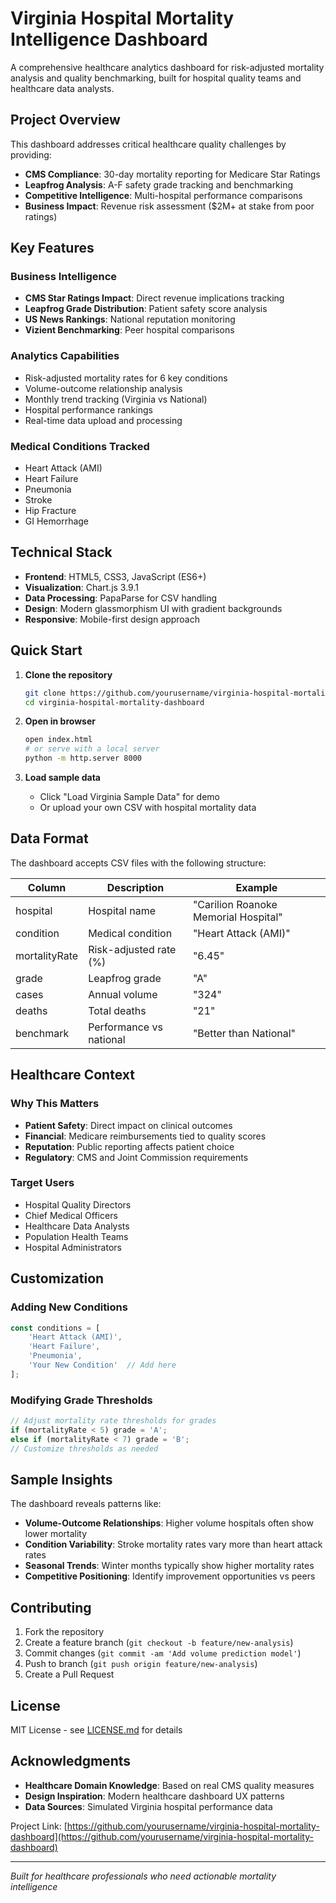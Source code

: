 # Virginia Hospital Mortality Intelligence Dashboard

A comprehensive healthcare analytics dashboard for risk-adjusted mortality analysis and quality benchmarking, built for hospital quality teams and healthcare data analysts.



## Project Overview

This dashboard addresses critical healthcare quality challenges by providing:
- **CMS Compliance**: 30-day mortality reporting for Medicare Star Ratings
- **Leapfrog Analysis**: A-F safety grade tracking and benchmarking
- **Competitive Intelligence**: Multi-hospital performance comparisons
- **Business Impact**: Revenue risk assessment ($2M+ at stake from poor ratings)


## Key Features

### Business Intelligence
- **CMS Star Ratings Impact**: Direct revenue implications tracking
- **Leapfrog Grade Distribution**: Patient safety score analysis  
- **US News Rankings**: National reputation monitoring
- **Vizient Benchmarking**: Peer hospital comparisons

### Analytics Capabilities
- Risk-adjusted mortality rates for 6 key conditions
- Volume-outcome relationship analysis
- Monthly trend tracking (Virginia vs National)
- Hospital performance rankings
- Real-time data upload and processing

### Medical Conditions Tracked
- Heart Attack (AMI)
- Heart Failure  
- Pneumonia
- Stroke
- Hip Fracture
- GI Hemorrhage

## Technical Stack

- **Frontend**: HTML5, CSS3, JavaScript (ES6+)
- **Visualization**: Chart.js 3.9.1
- **Data Processing**: PapaParse for CSV handling
- **Design**: Modern glassmorphism UI with gradient backgrounds
- **Responsive**: Mobile-first design approach


## Quick Start

1. **Clone the repository**
   ```bash
   git clone https://github.com/yourusername/virginia-hospital-mortality-dashboard.git
   cd virginia-hospital-mortality-dashboard
   ```

2. **Open in browser**
   ```bash
   open index.html
   # or serve with a local server
   python -m http.server 8000
   ```

3. **Load sample data**
   - Click "Load Virginia Sample Data" for demo
   - Or upload your own CSV with hospital mortality data

## Data Format

The dashboard accepts CSV files with the following structure:

| Column | Description | Example |
|--------|-------------|---------|
| hospital | Hospital name | "Carilion Roanoke Memorial Hospital" |
| condition | Medical condition | "Heart Attack (AMI)" |
| mortalityRate | Risk-adjusted rate (%) | "6.45" |
| grade | Leapfrog grade | "A" |
| cases | Annual volume | "324" |
| deaths | Total deaths | "21" |
| benchmark | Performance vs national | "Better than National" |

## Healthcare Context

### Why This Matters
- **Patient Safety**: Direct impact on clinical outcomes
- **Financial**: Medicare reimbursements tied to quality scores
- **Reputation**: Public reporting affects patient choice
- **Regulatory**: CMS and Joint Commission requirements

### Target Users
- Hospital Quality Directors
- Chief Medical Officers  
- Healthcare Data Analysts
- Population Health Teams
- Hospital Administrators

## Customization

### Adding New Conditions
```javascript
const conditions = [
    'Heart Attack (AMI)', 
    'Heart Failure', 
    'Pneumonia',
    'Your New Condition'  // Add here
];
```

### Modifying Grade Thresholds
```javascript
// Adjust mortality rate thresholds for grades
if (mortalityRate < 5) grade = 'A';
else if (mortalityRate < 7) grade = 'B';
// Customize thresholds as needed
```

## Sample Insights

The dashboard reveals patterns like:
- **Volume-Outcome Relationships**: Higher volume hospitals often show lower mortality
- **Condition Variability**: Stroke mortality rates vary more than heart attack rates
- **Seasonal Trends**: Winter months typically show higher mortality rates
- **Competitive Positioning**: Identify improvement opportunities vs peers

## Contributing

1. Fork the repository
2. Create a feature branch (`git checkout -b feature/new-analysis`)
3. Commit changes (`git commit -am 'Add volume prediction model'`)
4. Push to branch (`git push origin feature/new-analysis`)
5. Create a Pull Request

## License

MIT License - see [LICENSE.md](LICENSE.md) for details

## Acknowledgments

- **Healthcare Domain Knowledge**: Based on real CMS quality measures
- **Design Inspiration**: Modern healthcare dashboard UX patterns
- **Data Sources**: Simulated Virginia hospital performance data


Project Link: [https://github.com/yourusername/virginia-hospital-mortality-dashboard](https://github.com/yourusername/virginia-hospital-mortality-dashboard)

---

*Built for healthcare professionals who need actionable mortality intelligence* 
